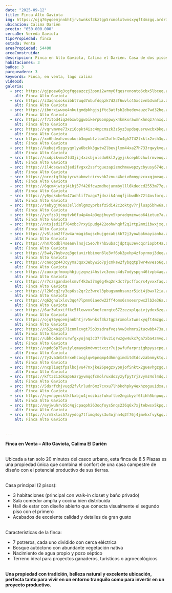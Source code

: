 ```yaml
---
date: "2025-09-12"
title: Finca Alto Gaviota
img: https://ojq76yqoemjnnbhtjrv5wnksf3kztgp5rxmolxtwnsxyqft4mzgq.ardrive.net/cmH_Yg4jEtaE80xr2zVSLtWZmf2N2OXedmyviBZ8Zk0?
ubicacion: Calima Darién
precio: "650.000.000"
cercaDe: Vereda Gaviota
tipoPropiedad: finca
estado: Venta
areaPropiedad: 54400
areaConstruida: 
descripcion: Finca en Alto Gaviota, Calima el Darién. Casa de dos pisos con diseño encantador, 7 potreros divididos con cerca eléctrica, bosque autóctono y nacimiento de agua propio. Perfecta para proyectos ganaderos, turísticos o de descanso. 
habitaciones: 3
baños: 3
parqueadero: 3
keywords: Finca, en venta, lago calima
videoId: 
galeria:
  - src: https://gjpoew6g3cgfqgeazczj3psni2wrmy6fqesrxnonto6cbx5lbceq.ardrive.net/Ml7iW8bYjFgYgMiynb5NRq0WY8WBJRu1zZu8IN-rCIk?
    alt: Finca Alto Gaviota
  - src: https://z3aqnisokoibbt7uqd7obufdqqzk7d23f6wvlc45xczvnb3vmfia.ardrive.net/zsEGok5TkBDP9ID-4NCjhDKvj1svrVWLnbizVod1YVA?
    alt: Finca Alto Gaviota
  - src: https://ibnrxiwwoe4nkuigmdpkhgjsjftc3atfsb2dbedevauzc7wd32hq.ardrive.net/QFsbotZxONVRBmDeo5kySWYtgmWQdDCQZKgpkX7D3o8?
    alt: Finca Alto Gaviota
  - src: https://f7itod4iq2ebxwbggw5ikerp65nppwyk4kmkxrawmnxhnqz7nnxq.ardrive.net/L9E3D4iGiBvYJjW6hRIv91r32wrimKvEFmNudsM_a28?
    alt: Finca Alto Gaviota
  - src: https://vqrvmvne73xzi6opkt4izc4mpcmszk3z6yz3updsqusruwcbxbkq.ardrive.net/rCNWVaT-75R5z1T4jIuMeJksq3n2M7o8coUlGlhBuFU?
    alt: Finca Alto Gaviota
  - src: https://xm6hdexhzmsokosb3mpobtzlcml2ofkd2o4gh2742lxktx2xsh3q.ardrive.net/uzxxkufLJOU6Qdse4M8rExenFUPTuGPr_NLuqd9Xkfc?
    alt: Finca Alto Gaviota
  - src: https://kebejv5zguyqmlyw6bckk3gwtw2lbevjlxm44xa27h733rqwykvq.ardrive.net/UQJE17k1MQYvFvBEpWzWnbSwkqld2c5cGvn_vcYWwqs?
    alt: Finca Alto Gaviota
  - src: https://sxdpikvmv2ld3jij4xzsbjnlsdo6kl2ygyjskcephbzhwlrmveoq.ardrive.net/lcb0Kqyulj2lCeXzIKWrkN3lL1g2EyUIjzhyey4sqR0?
    alt: Finca Alto Gaviota
  - src: https://il4dsxwsa3jedifvgxx2ssftguezapizmchmewepzycbyusy674q.ardrive.net/Qvg5XtIG0kGgtTXvqUizNQmQPRlgjsJYj84EHFJY9_k?
    alt: Finca Alto Gaviota
  - src: https://oreztgfkbpiyrwkabmvtcirvvhb2znuc4keiv6mnypzcxxqjmeaq.ardrive.net/dEmZmKoL0YjZQAsrMSI1qcOstoLiiIr5jcPyK94JYQE?
    alt: Finca Alto Gaviota
  - src: https://6qcm4jwtpj4ihj57f426fcwzmdhejunmbylll6kdedcd2553m77q.ardrive.net/9ATOJtN6eIOnvy814orZYM5E0awOFrX5QyDEPXe7Z_8?
    alt: Finca Alto Gaviota
  - src: https://y6yqkxbe5x47aohlif7xagx7jdvzik4nmqfjibwdhk72t4ovforq.ardrive.net/x7EFXCTt-fA460F_cBr_SOuUK41kCpQGwzq_qfHVK6M?
    alt: Finca Alto Gaviota
  - src: https://tebygjm6as3slldmlgmzyprbsfz5di42c2oktgv7rjlusp5bhw6a.ardrive.net/mQODJZ4EtyWsbFmZnD4hkXPRo5oWnKmav4pXST-hPbw?
    alt: Finca Alto Gaviota
  - src: https://ycfzs3jrmptvk6fu4p4u4p3epjhuyx5kpradqmzmwoo64ietue7a.ardrive.net/wIuZbTFj51V4tOP5Tj9kek9MX6p8QDgzLLOd7iCToT4?
    alt: Finca Alto Gaviota
  - src: https://ntsjsdiif764xbc7rxyipudg422oohwhqkf2q2rtp2mmiibwxjxq.ardrive.net/bOSZDQgv_cuEX43wh9Bm5rTnHseCi6hqM36YxCA2um8?
    alt: Finca Alto Gaviota
  - src: https://v5lzam2ffzw4armagi6ugschujgecabskb72j3yowbakmayianha.ardrive.net/r1eQM0UubcBFgDI9Q0hHokxBADJQf6TvDrBApgMIA04?
    alt: Finca Alto Gaviota
  - src: https://hm7bodbl4seanvlnsjc5eo7h7hb5ubscjdptqu3evcqcriopbt4a.ardrive.net/Oz4XDCvkiAbVbZJF0jvn-cPaBkJI3zhTZKigKKHPDPg?
    alt: Finca Alto Gaviota
  - src: https://5w4y7bybvzq3gotuvirbbimen6le3vf6ok3pxhp4zfoyrmoj3deq.ardrive.net/7bmPhwGuYbM6dKoiEKGEb5ZN1L5ytvud_MldiLHJ2Mk?
    alt: Finca Alto Gaviota
  - src: https://cnoqgz443cyyma3qsx3ebywio7pjcmkaw2fybqqtplwr4wveso6q.ardrive.net/E10DZ5zYsYYDcJX2QOLId96RMUC2i4DCE3rtHlqkk70?
    alt: Finca Alto Gaviota
  - src: https://zuxxqcfmoxphbjujzqnzi4hstvc3exuc4ds7odyspgn46tvpb4aq.ardrive.net/zS94CKx13nCmicwblHDynUWyXoLg5fcPEnmbz06vDwE?
    alt: Finca Alto Gaviota
  - src: https://r7czsgandaelsmvf4k3w37mg6g4kq2nkdct7pcffxqrs4yvxxfaq.ardrive.net/j8WZGA0YCLkypeK3bf2G8bioaaoYp_eIpbwjLmK3uUE?
    alt: Finca Alto Gaviota
  - src: https://l2k6cg2ry3ep6ss2qr2z3wrel3pbugsmmhsanzr5idi4jbwxl2ia.ardrive.net/XpXhG1HGyP9KWoR1ndokXt4aGkxh5AbmPUDRxIbXXpA?
    alt: Finca Alto Gaviota
  - src: https://q62gnulxlov3qq47lpmn6iaedw22ff4oms6snoesrpwx2lb2e36a.ardrive.net/h7Rm0Xdbq7hDn1vY3yAEHbWil45kvSa4kovtfSw6Jvw?
    alt: Finca Alto Gaviota
  - src: https://6ar3wlxxiffkc5flewvxx6nefeorqte672zezxplqaivjydox6zq.ardrive.net/8CO7LvdBSqF0qyWre_mkKR0YTJ7-skzd64ARVOBuv7M?
    alt: Finca Alto Gaviota
  - src: https://ojq76yqoemjnnbhtjrv5wnksf3kztgp5rxmolxtwnsxyqft4mzgq.ardrive.net/cmH_Yg4jEtaE80xr2zVSLtWZmf2N2OXedmyviBZ8Zk0?
    alt: Finca Alto Gaviota
  - src: https://n52p4aipj7icnmlcvgt75o3xsdrafvqshvw3xhmrs2tucwbb473a.ardrive.net/b3T-AQ9P0CaxYqmn_rt3kOIC1hI9bbudkZanQVgh5_Y?
    alt: Finca Alto Gaviota
  - src: https://ubhcxbsnrurwfgxyojnq3c37r7bv2iqrwzgw4ukx7ga7xba4z4vq.ardrive.net/oE4rhk2NI2Ka-HJbDYt_j8NdIhG2TW5RV_mB-4Qczys?
    alt: Finca Alto Gaviota
  - src: https://npdg6p75yviylqmayqkmdwnttxczr7ujpwfufarprzighpyyscpq.ardrive.net/a8ZvP_3FUYXBgMQUwdmzncWY_ol9i0KCL45QY78YkJ8?
    alt: Finca Alto Gaviota
  - src: https://7y3va3nbthrxehcocglqw6pnqmp4dhmngimditdtdcvzabnmyktq.ardrive.net/_jdQbaGZ43IcThGXC3ntgx_BnY0yGDRMcxirkAWswqc?
    alt: Finca Alto Gaviota
  - src: https://nxpliuqtfpslbojvu47nxjke26pegzxypnjof5nktx2guevhgzgq.ardrive.net/bd60UhMr5LC5Nac-26VE155DZvh7UuL1qp30ahKnNk0?
    alt: Finca Alto Gaviota
  - src: https://kft3zi3dkap56a7gyvmqqfcmolruxdo2yzyfpytrjzvymz4ol4dq.ardrive.net/UWe8o2NQH98D5sVZCBRMcuNLjdrGcFficU5rhmeOXwc?
    alt: Finca Alto Gaviota
  - src: https://5dsrfchjvuqd2fvlrludn6mz7cvxu7lhbkohpky4exhzoguuidxa.ardrive.net/6OUSiOmtID0Wq4roNvmZ-Kt6fWcKnHerHCXPlxqUQO4?
    alt: Finca Alto Gaviota
  - src: https://syvnpynsktkfkxbju4jnozbizfukuftbe2ngibyzf6tihh5bnpuq.ardrive.net/lirX4bJU1FVcKacS12QoyWiqFmEmmmQHGS-mg5-ha-k?
    alt: Finca Alto Gaviota
  - src: https://myjwuhrvb5c4qjcpaqoh263oqfoys5nqs236q6x7xjtebwsx5kpq.ardrive.net/ZhNqHjUPRcgkTwQcfXtugV2JdbCWt-h6_7pmQNpX6p8?
    alt: Finca Alto Gaviota
  - src: https://crm5xlxs57zyydog7tfimq4sys3u4ojhn4q2f76j4jmvkxfvykgq.ardrive.net/FFnbrvLv84wNxvzKhkOSxLdOOSdvIaL_yeJZVVy1wo0?
    alt: Finca Alto Gaviota
  
 
---
```


**Finca en Venta – Alto Gaviota, Calima El Darién** <br><br>

Ubicada a tan solo 20 minutos del casco urbano, esta finca de 8.5 Plazas es una propiedad única que combina el confort de una casa campestre de diseño con el potencial productivo de sus tierras.<br><br>

Casa principal (2 pisos): <br>

- 3 habitaciones (principal con walk-in closet y baño privado)
- Sala comedor amplia y cocina bien distribuida
- Hall de estar con diseño abierto que conecta visualmente el segundo piso con el primero
- Acabados de excelente calidad y detalles de gran gusto <br><br>

Características de la finca: <br>

- 7 potreros, cada uno dividido con cerca eléctrica
- Bosque autóctono con abundante vegetación nativa
- Nacimiento de agua propio y pozo séptico
- Terreno ideal para proyectos ganaderos, turísticos o agroecológicos <br><br>

**Una propiedad con tradición, belleza natural y excelente ubicación, perfecta tanto para vivir en un entorno tranquilo como para invertir en un proyecto productivo.** <br><br>